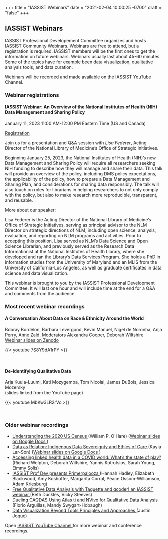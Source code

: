 +++
title = "IASSIST Webinars"
date = "2021-02-04 10:00:25 -0700"
draft = "false"
+++
## IASSIST Webinars

IASSIST Professional Developement Committee organizes and hosts IASSIST Community Webinars. Webinars are free to attend, but a registration is required. IASSIST members will be the first ones to get the information on future webinars. Webinars usually last about 45-60 minutes. Some of the topics have for example been data visualization, qualitative analysis tools, and data curation. 

Webinars will be recorded and made available on the IASSIST YouTube Channel.

### Webinar registrations

#### IASSIST Webinar: An Overview of the National Institutes of Health (NIH) Data Management and Sharing Policy

January 11, 2023 11:00 AM-12:00 PM Eastern Time (US and Canada)

<a class="btn btn-template-main" href="https://us06web.zoom.us/meeting/register/tZYucuGsqj8qG9IpobcVo7oGWUH6ZU_7Cyz_" title="" >Registration <i class="fas fa-external-link-alt"></i></a>

Join us for a presentation and Q&A session with *Lisa Federer*, Acting Director of the National Library of Medicine’s Office of Strategic Initiatives.

Beginning January 25, 2023, the National Institutes of Health (NIH)’s new Data Management and Sharing Policy will require all researchers seeking NIH funding to describe how they will manage and share their data. This talk will provide an overview of the policy, including DMS policy expectations, the applicability of the policy, how to prepare a Data Management and Sharing Plan, and considerations for sharing data responsibly. The talk will also touch on roles for librarians in helping researchers to not only comply with the policy, but also to make research more reproducible, transparent, and reusable.

More about our speaker:

Lisa Federer is the Acting Director of the National Library of Medicine’s Office of Strategic Initiatives, serving as principal advisor to the NLM Director on strategic directions of NLM, including open science, analysis, evaluation, and reporting on NLM programs and activities. Prior to accepting this position, Lisa served as NLM’s Data Science and Open Science Librarian, and previously served as the Research Data Informationist at the National Institutes of Health Library, where she developed and ran the Library’s Data Services Program. She holds a PhD in information studies from the University of Maryland and an MLIS from the University of California-Los Angeles, as well as graduate certificates in data science and data visualization.

This webinar is brought to you by the IASSIST Professional Development Committee. It will last one hour and will include time at the end for a Q&A and comments from the audience.

<!--
No registrations open at the moment.
-->

### Most recent webinar recordings


#### A Conversation About Data on Race & Ethnicity Around the World

Bobray Bordelon, Barbara Levergood, Kevin Manuel, Nigel de Noronha, Anja Perry, Anne Zald. Moderators Alexandra Cooper, Deborah Wiltshire <br /> [Webinar slides on Zenodo <i class="fas fa-external-link-alt"></i>](https://doi.org/10.5281/zenodo.7400733)

{{< youtube 7S8Y9dA1rPY >}}

<br />

#### De-identifying Qualitative Data

Arja Kuula-Luumi, Kati Mozygemba, Tom Nicolai, James DuBois, Jessica Mozersky <br />(slides linked from the YouTube page)

{{< youtube MbKw3LR2rVo >}}

<br />

### Older webinar recordings

- [Understanding the 2020 US Census <i class="fas fa-external-link-alt"></i>](https://www.youtube.com/watch?v=OR1I4h1Rx3M) (William P. O'Hare) ([Webinar slides on Google Docs <i class="fas fa-external-link-alt"></i>](https://docs.google.com/presentation/d/16kDTq8I1HjxplgrT4zM-8JvcQuJST3EZ/edit#slide=id.p1))
- [Data as Relation: Indigenous Data Sovereignty and Ethics of Care <i class="fas fa-external-link-alt"></i>](https://www.youtube.com/watch?v=QGYse9iDPWI) (Kayla Lar-Son) ([Webinar slides on Google Docs <i class="fas fa-external-link-alt"></i>](https://t.co/b5wQXGVz9J))
- [Accessing linked health data in a COVID world: What’s the state of play? <i class="fas fa-external-link-alt"></i>](https://www.youtube.com/watch?v=WE-kmduHahc) (Richard Welpton, Deborah Wiltshire, Yannis Kotrotsios, Sarah Young, Eimmy Solis)
- [IASSIST Prof Dev presents Primerpalooza <i class="fas fa-external-link-alt"></i>](https://www.youtube.com/watch?v=nw_Tk62-6mc) (Hannah Hadley, Elizabeth Blackwood, Amy Koshoffer, Margarita Corral, Peace Ossom-Williamson, Adam Kriesburg)
- [Free Qualitative Data Analysis with Taguette and qcoder! an IASSIST webinar <i class="fas fa-external-link-alt"></i>](https://www.youtube.com/watch?v=OIB_xLlM8Fw) (Beth Duckles, Vicky Steeves)
- [Dueling CAQDAS Using Atlas ti and NVivo for Qualitative Data Analysis <i class="fas fa-external-link-alt"></i>](https://www.youtube.com/watch?v=qCAB73zAjwk) (Florio Arguillas, Mandy Swygart-Hobaugh)
- [Data Visualization Beyond Tools Principles and Approaches <i class="fas fa-external-link-alt"></i>](https://www.youtube.com/watch?v=PgHNHdz8F-Y) (Justin Joque)

Open [IASSIST YouTube Channel <i class="fas fa-external-link-alt"></i>](https://www.youtube.com/channel/UC315efmsReDcFbWHpWBmb9g) for more webinar and conference recordings. <br /><br />